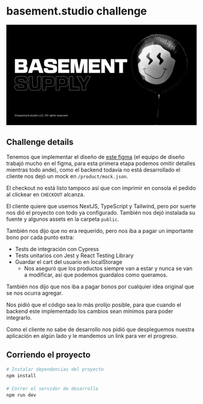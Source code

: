# basement.studio challenge

![Basement studio](./public/og.png "basement.supply")

## Challenge details
Tenemos que implementar el diseño de [este figma](https://www.figma.com/file/BYjaSbdPyhEL0ucneDlIQ0/Dev-Challenge?node-id=1%3A218) (el equipo de diseño trabajó mucho en el figma, para esta primera etapa podemos omitir detalles mientras todo ande), como el backend todavía no está desarrollado el cliente nos dejó un mock en `/product/mock.json`.

El checkout no está listo tampoco así que con imprimir en consola el pedido al clickear en `CHECKOUT` alcanza.

El cliente quiere que usemos NextJS, TypeScript y Tailwind, pero por suerte nos dió el proyecto con todo ya configurado. También nos dejó instalada su fuente y algunos assets en la carpeta `public`.

También nos dijo que no era requerido, pero nos iba a pagar un importante bono por cada punto extra:
* Tests de integración con Cypress
* Tests unitarios con Jest y React Testing Library
* Guardar el cart del usuario en localStorage
  * Nos aseguró que los productos siempre van a estar y nunca se van a modificar, así que podemos guardalos como queramos.

También nos dijo que nos iba a pagar bonos por cualquier idea original que se nos ocurra agregar.

Nos pidió que el código sea lo más prolijo posible, para que cuando el backend este implementado los cambios sean mínimos para poder integrarlo.

Como el cliente no sabe de desarrollo nos pidió que despleguemos nuestra aplicación en algún lado y le mandemos un link para ver el progreso.

## Corriendo el proyecto
```bash
# Instalar dependencias del proyecto
npm install

# Correr el servidor de desarrollo
npm run dev
```


